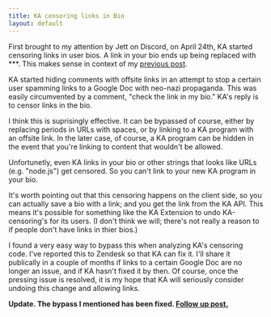 ```yaml
---
title: KA censoring links in Bio
layout: default
---
```


First brought to my attention by Jett on Discord, on April 24th, KA started censoring links in user bios. A link in your bio ends up being replaced with \*\*\*. This makes sense in context of my [previous post](off-site-links).

KA started hiding comments with offsite links in an attempt to stop a certain user spamming links to a Google Doc with neo-nazi propaganda. This was easily circumvented by a comment, "check the link in my bio." KA's reply is to censor links in the bio.

I think this is suprisingly effective. It can be bypassed of course, either by replacing periods in URLs with spaces, or by linking to a KA program with an offsite link. In the later case, of course, a KA program can be hidden in the event that you're linking to content that wouldn't be allowed.

Unfortunetly, even KA links in your bio or other strings that looks like URLs (e.g. "node.js") get censored. So you can't link to your new KA program in your bio.

It's worth pointing out that this censoring happens on the client side, so you can actually save a bio with a link; and you get the link from the KA API. This means it's possible for something like the KA Extension to undo KA-censoring's for its users. (I don't think we will; there's not really a reason to if people don't have links in thier bios.)

I found a very easy way to bypass this when analyzing KA's censoring code. I've reported this to Zendesk so that KA can fix it. I'll share it publically in a couple of months if links to a certain Google Doc are no longer an issue, and if KA hasn't fixed it by then. Of course, once the pressing issue is resolved, it is my hope that KA will seriously consider undoing this change and allowing links.

**Update. The bypass I mentioned has been fixed. [Follow up post.](bio-censoring-bypass)**

